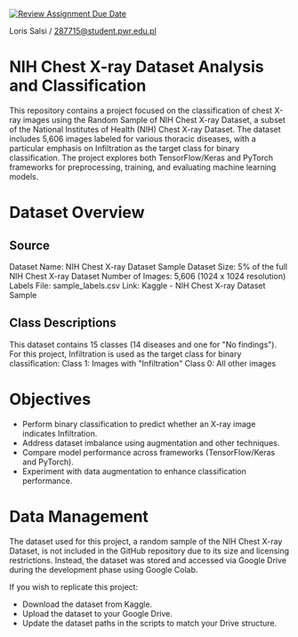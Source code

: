 [![Review Assignment Due Date](https://classroom.github.com/assets/deadline-readme-button-22041afd0340ce965d47ae6ef1cefeee28c7c493a6346c4f15d667ab976d596c.svg)](https://classroom.github.com/a/4PocFZrV)

Loris Salsi / 287715@student.pwr.edu.pl

# NIH Chest X-ray Dataset Analysis and Classification

This repository contains a project focused on the classification of chest X-ray images using the Random Sample of NIH Chest X-ray Dataset, a subset of the National Institutes of Health (NIH) Chest X-ray Dataset. The dataset includes 5,606 images labeled for various thoracic diseases, with a particular emphasis on Infiltration as the target class for binary classification. The project explores both TensorFlow/Keras and PyTorch frameworks for preprocessing, training, and evaluating machine learning models.

# Dataset Overview

## Source
Dataset Name: NIH Chest X-ray Dataset Sample
Dataset Size: 5% of the full NIH Chest X-ray Dataset
Number of Images: 5,606 (1024 x 1024 resolution)
Labels File: sample_labels.csv
Link: Kaggle - NIH Chest X-ray Dataset Sample 

## Class Descriptions
This dataset contains 15 classes (14 diseases and one for "No findings"). For this project, Infiltration is used as the target class for binary classification:
Class 1: Images with "Infiltration"
Class 0: All other images

# Objectives

- Perform binary classification to predict whether an X-ray image indicates Infiltration.
- Address dataset imbalance using augmentation and other techniques.
- Compare model performance across frameworks (TensorFlow/Keras and PyTorch).
- Experiment with data augmentation to enhance classification performance.

# Data Management

The dataset used for this project, a random sample of the NIH Chest X-ray Dataset, is not included in the GitHub repository due to its size and licensing restrictions. Instead, the dataset was stored and accessed via Google Drive during the development phase using Google Colab.

If you wish to replicate this project:
- Download the dataset from Kaggle.
- Upload the dataset to your Google Drive.
- Update the dataset paths in the scripts to match your Drive structure.
